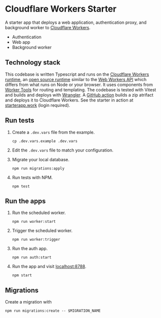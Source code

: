 # Cloudflare Workers Starter

A starter app that deploys a web application, authentication proxy, and background worker to [Cloudflare Workers](https://developers.cloudflare.com/workers/).

- Authentication
- Web app
- Background worker

## Technology stack

This codebase is written Typescript and runs on the [Cloudflare Workers runtime](https://developers.cloudflare.com/workers/runtime-apis/web-standards/),
an [open source runtime](https://github.com/cloudflare/workerd) similar to the [Web Workers API](https://developer.mozilla.org/en-US/docs/Web/API/Worker/Worker)
which differs from what runs on Node or your browser.
It uses components from [Worker Tools](https://workers.tools/) for routing and templating.
The codebase is tested with Vitest and builds and deploys with [Wrangler](https://developers.cloudflare.com/workers/wrangler/).
A [GitHub action](https://github.com/initialcapacity/workers-starter) builds a zip atrifact and deploys it to Cloudflare
Workers.
See the starter in action at [starterapp.work](https://starterapp.work) (login required).

## Run tests

1.  Create a `.dev.vars` file from the example.
    ```shell
    cp .dev.vars.example .dev.vars
    ```

1.  Edit the `.dev.vars` file to match your configuration.

1.  Migrate your local database.
    ```shell
    npm run migrations:apply
    ```

1.  Run tests with NPM.
    ```shell
    npm test
    ```

## Run the apps

1.  Run the scheduled worker.
    ```shell
    npm run worker:start
    ```

1.  Trigger the scheduled worker.
    ```shell
    npm run worker:trigger
    ```

1.  Run the auth app.
    ```shell
    npm run auth:start
    ```

1.  Run the app and visit [localhost:8788](http://localhost:8788).
    ```shell
    npm start
    ```

## Migrations

Create a migration with

```shell
npm run migrations:create -- $MIGRATION_NAME
```

